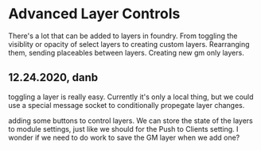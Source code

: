 # Advanced Layer Controls

There's a lot that can be added to layers in foundry. From toggling the visiblity or opacity of select layers to creating custom layers. 
Rearranging them, sending placeables between layers. 
Creating new gm only layers. 

## 12.24.2020, danb

toggling a layer is really easy. Currently it's only a local thing, but we could use a special message socket to conditionally propegate layer changes. 

adding some buttons to control layers. We can store the state of the layers to module settings, just like we should for the Push to Clients setting.
I wonder if we need to do work to save the GM layer when we add one?